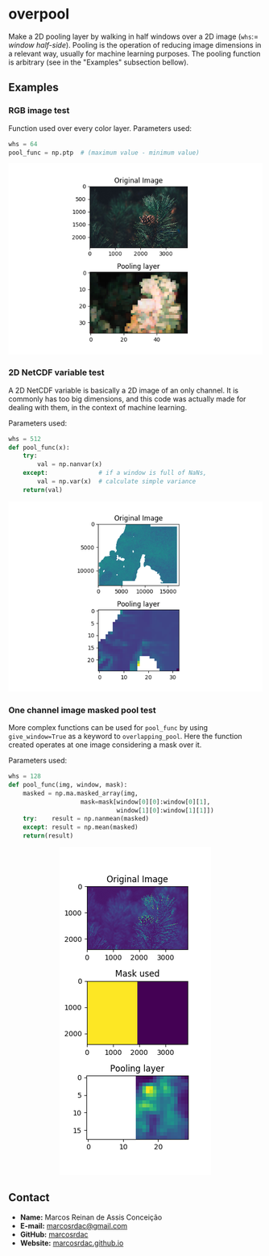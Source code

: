 # overpool

Make a 2D pooling layer by walking in half windows over a 2D image (`whs`:= *window half-side*). Pooling is the operation of reducing image dimensions in a relevant way, usually for machine learning purposes. The pooling function is arbitrary (see in the "Examples" subsection bellow).


## Examples

### RGB image test

Function used over every color layer. Parameters used:
```python
whs = 64
pool_func = np.ptp  # (maximum value - minimum value)
```
<p align="center"><img src="example/rgb_pool.png" alt="RGB image test">

### 2D NetCDF variable test

A 2D NetCDF variable is basically a 2D image of an only channel. It is commonly has too big dimensions, and this code was actually made for dealing with them, in the context of machine learning.

Parameters used:
```python
whs = 512
def pool_func(x):
    try:
        val = np.nanvar(x)
    except:              # if a window is full of NaNs,
        val = np.var(x)  # calculate simple variance
    return(val)
```

<p align="center"><img src="example/netcdf_pool.png" alt="NetCDF image test">

### One channel image masked pool test

More complex functions can be used for `pool_func` by using `give_window=True` as a keyword to `overlapping_pool`. Here the function created operates at one image considering a mask over it.

Parameters used:
```python
whs = 128
def pool_func(img, window, mask):
    masked = np.ma.masked_array(img,
                    mask=mask[window[0][0]:window[0][1],
                              window[1][0]:window[1][1]])
    try:    result = np.nanmean(masked)
    except: result = np.mean(masked)
    return(result)
```

<p align="center"><img src="example/masked_pool.png" alt="One channel image masked pool test">


## Contact

  - **Name:** Marcos Reinan de Assis Conceição
  - **E-mail:** [marcosrdac@gmail.com](mailto:marcosrdac@gmail.com)
  - **GitHub:** [marcosrdac](github.com/marcosrdac)
  - **Website:** [marcosrdac.github.io](http://marcosrdac.github.io)
